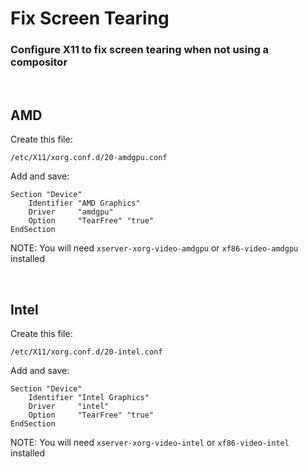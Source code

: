 # Fix Screen Tearing

### Configure X11 to fix screen tearing when not using a compositor

&nbsp;

## AMD

Create this file:
```
/etc/X11/xorg.conf.d/20-amdgpu.conf
```
Add and save:
```
Section "Device"
	Identifier "AMD Graphics"
	Driver     "amdgpu"
	Option     "TearFree" "true"
EndSection
```
NOTE: You will need `xserver-xorg-video-amdgpu` or `xf86-video-amdgpu` installed

&nbsp;

## Intel

Create this file:
```
/etc/X11/xorg.conf.d/20-intel.conf
```
Add and save:
```
Section "Device"
	Identifier "Intel Graphics"
	Driver     "intel"
	Option     "TearFree" "true"
EndSection
```
NOTE: You will need `xserver-xorg-video-intel` or `xf86-video-intel` installed

&nbsp;
